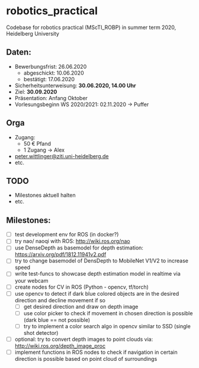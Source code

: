 # robotics_practical
Codebase for robotics practical (MScTI_ROBP) in summer term 2020, Heidelberg University

## Daten:
* Bewerbungsfrist: 26.06.2020
  * abgeschickt: 10.06.2020
  * bestätigt: 17.06.2020
* Sicherheitsunterweisung: **30.06.2020, 14.00 Uhr**
* Ziel: **30.09.2020**
* Präsentation: Anfang Oktober
* Vorlesungsbeginn WS 2020/2021: 02.11.2020 &rarr; Puffer

## Orga
* Zugang:
  * 50 € Pfand
  * 1 Zugang &rarr; Alex
* peter.wittlinger@ziti.uni-heidelberg.de
* etc.

## TODO
* Milestones aktuell halten
* etc.

## Milestones:
- [ ] test development env for ROS (in docker?)
- [ ] try nao/ naoqi with ROS: http://wiki.ros.org/nao
- [ ] use DenseDepth as basemodel for depth estimation: https://arxiv.org/pdf/1812.11941v2.pdf
- [ ] try to change basemodel of DensDepth to MobileNet V1/V2 to increase speed
- [ ] write test-funcs to showcase depth estimation model in realtime via your webcam
- [ ] create nodes for CV in ROS (Python - opencv, tf/torch)
- [ ] use opencv to detect if dark blue colored objects are in the desired direction and decline movement if so
    - [ ] get desired direction and draw on depth image
    - [ ] use color picker to check if movement in chosen direction is possible (dark blue == not possible)
    - [ ] try to implement a color search algo in opencv similar to SSD (single shot detector)
- [ ] optional: try to convert depth images to point clouds via: http://wiki.ros.org/depth_image_proc
- [ ] implement functions in ROS nodes to check if navigation in certain direction is possible based on point cloud of surroundings
